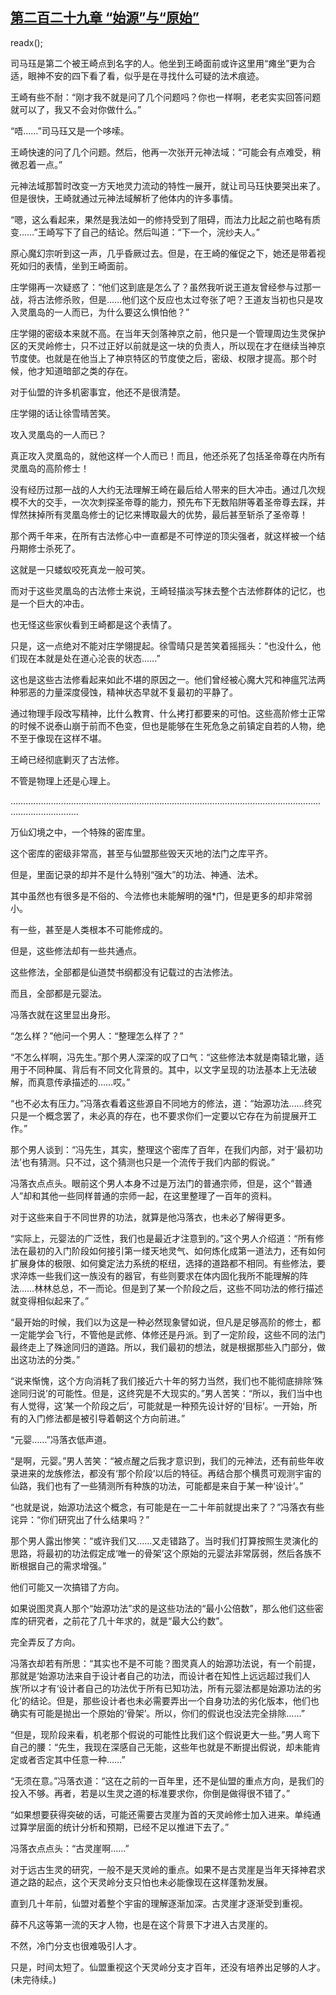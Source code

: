 ## [第二百二十九章 “始源”与“原始”](https://www.xxbiquge.com/11_11207/9106699.html)
readx();

  司马珏是第二个被王崎点到名字的人。他坐到王崎面前或许这里用“瘫坐”更为合适，眼神不安的四下看了看，似乎是在寻找什么可疑的法术痕迹。

  王崎有些不耐：“刚才我不就是问了几个问题吗？你也一样啊，老老实实回答问题就可以了，我又不会对你做什么。”

  “唔……”司马珏又是一个哆嗦。

  王崎快速的问了几个问题。然后，他再一次张开元神法域：“可能会有点难受，稍微忍着一点。”

  元神法域那暂时改变一方天地灵力流动的特性一展开，就让司马珏快要哭出来了。但是很快，王崎就通过元神法域解析了他体内的许多事情。

  “嗯，这么看起来，果然是我法如一的修持受到了阻碍，而法力比起之前也略有质变……”王崎写下了自己的结论。然后叫道：“下一个，浣纱夫人。”

  原心魔幻宗听到这一声，几乎昏厥过去。但是，在王崎的催促之下，她还是带着视死如归的表情，坐到王崎面前。

  庄学翎再一次疑惑了：“他们这到底是怎么了？虽然我听说王道友曾经参与过那一战，将古法修杀败，但是……他们这个反应也太过夸张了吧？王道友当初也只是攻入灵凰岛的一人而已，为什么要这么惧怕他？”

  庄学翎的密级本来就不高。在当年天剑落神京之前，他只是一个管理周边生灵保护区的天灵岭修士，只不过正好以前就是这一块的负责人，所以现在才在继续当神京节度使。也就是在他当上了神京特区的节度使之后，密级、权限才提高。那个时候，他才知道暗部之类的存在。

  对于仙盟的许多机密事宜，他还不是很清楚。

  庄学翎的话让徐雪晴苦笑。

  攻入灵凰岛的一人而已？

  真正攻入灵凰岛的，就他这样一个人而已！而且，他还杀死了包括圣帝尊在内所有灵凰岛的高阶修士！

  没有经历过那一战的人大约无法理解王崎在最后给人带来的巨大冲击。通过几次规模不大的交手，一次次刺探圣帝尊的能力，预先布下无数陷阱等着圣帝尊去踩，并悍然抹掉所有灵凰岛修士的记忆来博取最大的优势，最后甚至斩杀了圣帝尊！

  那个两千年来，在所有古法修心中一直都是不可悖逆的顶尖强者，就这样被一个结丹期修士杀死了。

  这就是一只蝼蚁咬死真龙一般可笑。

  而对于这些灵凰岛的古法修士来说，王崎轻描淡写抹去整个古法修群体的记忆，也是一个巨大的冲击。

  也无怪这些家伙看到王崎都是这个表情了。

  只是，这一点绝对不能对庄学翎提起。徐雪晴只是苦笑着摇摇头：“也没什么，他们现在本就是处在道心沦丧的状态……”

  这也是这些古法修看起来如此不堪的原因之一。他们曾经被心魔大咒和神瘟咒法两种邪恶的力量深度侵蚀，精神状态早就不复最初的平静了。

  通过物理手段改写精神，比什么教育、什么拷打都要来的可怕。这些高阶修士正常的时候不说泰山崩于前而不色变，但也是能够在生死危急之前镇定自若的人物，绝不至于像现在这样不堪。

  王崎已经彻底剿灭了古法修。

  不管是物理上还是心理上。

  ……………………………………………………………………………………………………………………………………

  万仙幻境之中，一个特殊的密库里。

  这个密库的密级非常高，甚至与仙盟那些毁天灭地的法门之库平齐。

  但是，里面记录的却并不是什么特别“强大”的功法、神通、法术。

  其中虽然也有很多是不俗的、今法修也未能解明的强*门，但是更多的却非常弱小。

  有一些，甚至是人类根本不可能修成的。

  但是，这些修法却有一些共通点。

  这些修法，全部都是仙道焚书纲都没有记载过的古法修法。

  而且，全部都是元婴法。

  冯落衣就在这里显出身形。

  “怎么样？”他问一个男人：“整理怎么样了？”

  “不怎么样啊，冯先生。”那个男人深深的叹了口气：“这些修法本就是南辕北辙，适用于不同种属、背后有不同文化背景的。其中，以文字呈现的功法基本上无法破解，而真意传承描述的……哎。”

  “也不必太有压力。”冯落衣看着这些源自不同地方的修法，道：“始源功法……终究只是一个概念罢了，未必真的存在，也不要求你们一定要以它存在为前提展开工作。”

  那个男人谈到：“冯先生，其实，整理这个密库了百年，在我们内部，对于‘最初功法’也有猜测。只不过，这个猜测也只是一个流传于我们内部的假说。”

  冯落衣点点头。眼前这个男人本身不过是万法门的普通宗师，但是，这个“普通人”却和其他一些同样普通的宗师一起，在这里整理了一百年的资料。

  对于这些来自于不同世界的功法，就算是他冯落衣，也未必了解得更多。

  “实际上，元婴法的广泛性，我们也是最近才注意到的。”这个男人介绍道：“所有修法在最初的入门阶段如何接引第一缕天地灵气、如何炼化成第一道法力，还有如何扩展身体的极限、如何奠定法力系统的枢纽，选择的道路都不相同。有些修法，要求淬炼一些我们这一族没有的器官，有些则要求在体内固化我所不能理解的阵法……林林总总，不一而论。但是到了某一个阶段之后，这些不同功法的修行描述就变得相似起来了。”

  “最开始的时候，我们以为这是一种必然现象譬如说，但凡是足够高阶的修士，都一定能学会飞行，不管他是武修、体修还是丹派。到了一定阶段，这些不同的法门最终走上了殊途同归的道路。所以，我们最初的想法，就是根据那些入门部分，做出这功法的分类。”

  “说来惭愧，这个方向消耗了我们接近六十年的努力当然，我们也不能彻底排除‘殊途同归说’的可能性。但是，这终究是不大现实的。”男人苦笑：“所以，我们当中也有人觉得，这‘某一个阶段之后’，可能就是一种预先设计好的‘目标’。一开始，所有的入门修法都是被引导着朝这个方向前进。”

  “元婴……”冯落衣低声道。

  “是啊，元婴。”男人苦笑：“被点醒之后我才意识到，我们的元神法，还有前些年收录进来的龙族修法，都没有‘那个阶段’以后的特征。再结合那个横贯可观测宇宙的仙路，我们也有了一些猜测所有种族的功法，可能都是来自于某一种‘设计’。”

  “也就是说，始源功法这个概念，有可能是在一二十年前就提出来了？”冯落衣有些诧异：“你们研究出了什么结果吗？”

  那个男人露出惨笑：“或许我们又……又走错路了。当时我们打算按照生灵演化的思路，将最初的功法假定成‘唯一的骨架’这个原始的元婴法非常孱弱，然后各族不断根据自己的需求增强。”

  他们可能又一次搞错了方向。

  如果说图灵真人那个“始源功法”求的是这些功法的“最小公倍数”，那么他们这些密库的研究者，之前花了几十年求的，就是“最大公约数”。

  完全弄反了方向。

  冯落衣却若有所思：“其实也不是不可能？图灵真人的始源功法说，有一个前提，那就是‘始源功法来自于设计者自己的功法，而设计者在知性上远远超过我们人族’所以才有‘设计者自己的功法优于所有已知功法，所有元婴法都是始源功法的劣化’的结论。但是，那些设计者也未必需要弄出一个自身功法的劣化版本，他们也确实有可能是抛出一个原始的‘骨架’。所以，你们的假说也没法完全排除……”

  “但是，现阶段来看，机老那个假说的可能性比我们这个假说更大一些。”男人弯下自己的腰：“先生，我现在深感自己无能，这些年也就是不断提出假说，却未能肯定或者否定其中任意一种……”

  “无须在意。”冯落衣道：“这在之前的一百年里，还不是仙盟的重点方向，是我们的投入不够。再者，若是以生灵之道的标准要求你，你倒是做得很不错了。”

  “如果想要获得突破的话，可能还需要古灵崖为首的天灵岭修士加入进来。单纯通过算学层面的统计分析和预期，已经不足以推进下去了。”

  冯落衣点点头：“古灵崖啊……”

  对于远古生灵的研究，一般不是天灵岭的重点。如果不是古灵崖是当年天择神君求道之路的起点，这个天灵岭分支只怕也未必能像现在这样蓬勃发展。

  直到几十年前，仙盟对着整个宇宙的理解逐渐加深。古灵崖才逐渐受到重视。

  薛不凡这等第一流的天才人物，也是在这个背景下才进入古灵崖的。

  不然，冷门分支也很难吸引人才。

  只是，时间太短了。仙盟重视这个天灵岭分支才百年，还没有培养出足够的人才。(未完待续。)
